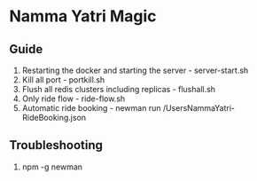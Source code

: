 # Namma Yatri Magic

## Guide

1. Restarting the docker and starting the server - server-start.sh
2. Kill all port - portkill.sh
3. Flush all redis clusters including replicas - flushall.sh
4. Only ride flow - ride-flow.sh
5. Automatic ride booking - newman run /UsersNammaYatri-RideBooking.json

## Troubleshooting

1. npm -g newman




